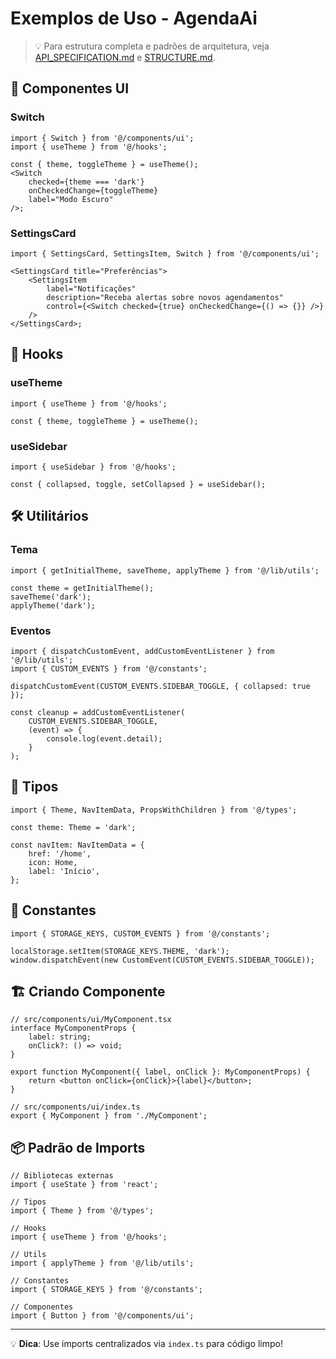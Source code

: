 # Exemplos de Uso - AgendaAi

> 💡 Para estrutura completa e padrões de arquitetura, veja
> [API_SPECIFICATION.md](./API_SPECIFICATION.md) e
> [STRUCTURE.md](./STRUCTURE.md).

## 🎨 Componentes UI

### Switch

```tsx
import { Switch } from '@/components/ui';
import { useTheme } from '@/hooks';

const { theme, toggleTheme } = useTheme();
<Switch
	checked={theme === 'dark'}
	onCheckedChange={toggleTheme}
	label="Modo Escuro"
/>;
```

### SettingsCard

```tsx
import { SettingsCard, SettingsItem, Switch } from '@/components/ui';

<SettingsCard title="Preferências">
	<SettingsItem
		label="Notificações"
		description="Receba alertas sobre novos agendamentos"
		control={<Switch checked={true} onCheckedChange={() => {}} />}
	/>
</SettingsCard>;
```

## 🎣 Hooks

### useTheme

```tsx
import { useTheme } from '@/hooks';

const { theme, toggleTheme } = useTheme();
```

### useSidebar

```tsx
import { useSidebar } from '@/hooks';

const { collapsed, toggle, setCollapsed } = useSidebar();
```

## 🛠️ Utilitários

### Tema

```tsx
import { getInitialTheme, saveTheme, applyTheme } from '@/lib/utils';

const theme = getInitialTheme();
saveTheme('dark');
applyTheme('dark');
```

### Eventos

```tsx
import { dispatchCustomEvent, addCustomEventListener } from '@/lib/utils';
import { CUSTOM_EVENTS } from '@/constants';

dispatchCustomEvent(CUSTOM_EVENTS.SIDEBAR_TOGGLE, { collapsed: true });

const cleanup = addCustomEventListener(
	CUSTOM_EVENTS.SIDEBAR_TOGGLE,
	(event) => {
		console.log(event.detail);
	}
);
```

## 📝 Tipos

```tsx
import { Theme, NavItemData, PropsWithChildren } from '@/types';

const theme: Theme = 'dark';

const navItem: NavItemData = {
	href: '/home',
	icon: Home,
	label: 'Início',
};
```

## 🎯 Constantes

```tsx
import { STORAGE_KEYS, CUSTOM_EVENTS } from '@/constants';

localStorage.setItem(STORAGE_KEYS.THEME, 'dark');
window.dispatchEvent(new CustomEvent(CUSTOM_EVENTS.SIDEBAR_TOGGLE));
```

## 🏗️ Criando Componente

```tsx
// src/components/ui/MyComponent.tsx
interface MyComponentProps {
	label: string;
	onClick?: () => void;
}

export function MyComponent({ label, onClick }: MyComponentProps) {
	return <button onClick={onClick}>{label}</button>;
}

// src/components/ui/index.ts
export { MyComponent } from './MyComponent';
```

## 📦 Padrão de Imports

```tsx
// Bibliotecas externas
import { useState } from 'react';

// Tipos
import { Theme } from '@/types';

// Hooks
import { useTheme } from '@/hooks';

// Utils
import { applyTheme } from '@/lib/utils';

// Constantes
import { STORAGE_KEYS } from '@/constants';

// Componentes
import { Button } from '@/components/ui';
```

---

💡 **Dica**: Use imports centralizados via `index.ts` para código limpo!
